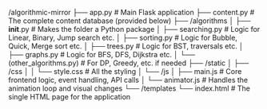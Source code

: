 /algorithmic-mirror
├── app.py                  # Main Flask application
├── content.py              # The complete content database (provided below)
├── /algorithms
│   ├── __init__.py         # Makes the folder a Python package
│   ├── searching.py        # Logic for Linear, Binary, Jump search etc.
│   ├── sorting.py          # Logic for Bubble, Quick, Merge sort etc.
│   ├── trees.py            # Logic for BST, traversals etc.
│   ├── graphs.py           # Logic for BFS, DFS, Dijkstra etc.
│   └── (other_algorithms.py) # For DP, Greedy, etc. if needed
├── /static
│   ├── /css
│   │   └── style.css       # All the styling
│   └── /js
│       ├── main.js         # Core frontend logic, event handling, API calls
│       └── animator.js     # Handles the animation loop and visual changes
└── /templates
    └── index.html          # The single HTML page for the application